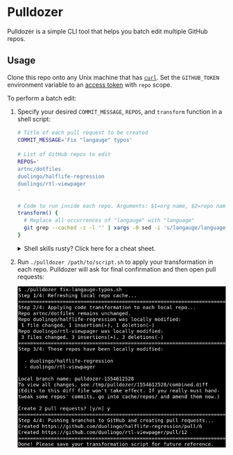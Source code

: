 # Pulldozer

Pulldozer is a simple CLI tool that helps you batch edit multiple GitHub repos.

## Usage

Clone this repo onto any Unix machine that has [`curl`](https://brewinstall.org/install-curl-on-mac-with-brew/). Set the `GITHUB_TOKEN` environment variable to an [access token](https://github.com/settings/tokens) with `repo` scope.

To perform a batch edit:

1.  Specify your desired `COMMIT_MESSAGE`, `REPOS`, and `transform` function in a shell script:

    ```sh
    # Title of each pull request to be created
    COMMIT_MESSAGE='Fix "langauge" typos'

    # List of GitHub repos to edit
    REPOS='
    artnc/dotfiles
    duolingo/halflife-regression
    duolingo/rtl-viewpager
    '

    # Code to run inside each repo. Arguments: $1=org name, $2=repo name
    transform() {
      # Replace all occurrences of "langauge" with "language"
      git grep --cached -z -l '' | xargs -0 sed -i 's/langauge/language/g'
    }
    ```

    <details><summary>Shell skills rusty? Click here for a cheat sheet.</summary>

    - List all Git-tracked files containing `$needle` with `git grep --cached -l $needle`
      - To simply list all files, specify `-l ''`
      - `-z` will use `\0` instead of newline as the delimiter
        - Required if you'll be piping paths containing whitespace into `xargs`
      - Symlinks and submodules are excluded
    - Pipe a file list into `xargs $command` to run `$command $file` on each file in the list
      - Use `xargs -0` if the input is `\0`-delimited rather than newline-delimited
    - Replace strings in a file with `sed -i -e 's/myRegex/mySubstitution/g' $file`
      - You can use any character in place of `/` as the delimiter if conflicts arise
      - You can specify `-E` and then reference parenthesized capture groups with `\1` etc.
      - You can declare multiple substitutions by placing `-e` before each one
      - To [replace newlines](https://stackoverflow.com/a/1252191), add `-e ':a' -e 'N' -e '$!ba'` before your own `-e 's/\n/foobar/g'`
    - If you'd rather not write shell code, you can always drop into another language:
      ```sh
      transform() {
        org="${1}"
        repo="${2}"
        python3 ~/apply-super-complex-transformation-to-repo.py "${org}" "${repo}"
      }
      ```

    </details>

1.  Run `./pulldozer /path/to/script.sh` to apply your transformation in each repo. Pulldozer will ask for final confirmation and then open pull requests:

    <img src=".github/screenshot.png" alt="Screenshot" width="500">
